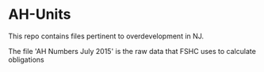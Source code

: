 # AH-Units
This repo contains files pertinent to overdevelopment in NJ.  

The file 'AH Numbers July 2015' is the raw data that FSHC uses to calculate obligations

